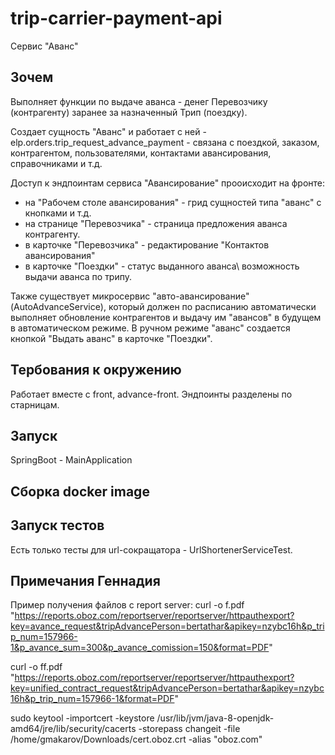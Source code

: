 # trip-carrier-payment-api 

Сервис "Аванс"

## Зочем
Выполняет функции по выдаче аванса - денег Перевозчику (контрагенту) заранее за назначенный Трип (поездку).

Создает сущность "Аванс" и работает с ней - elp.orders.trip_request_advance_payment - связана с поездкой, заказом, контрагентом, пользователями, контактами авансирования, справочниками и т.д.

Доступ к эндпоинтам сервиса "Авансирование" прооисходит на фронте:
- на "Рабочем столе авансирования" - грид сущностей типа "аванс" с кнопками и т.д.
- на странице "Перевозчика" - страница предложения аванса контрагенту.
- в карточке "Перевозчика" - редактирование "Контактов авансирования"
- в карточке "Поездки" - статус выданного аванса\ возможность выдачи аванса по трипу.

Также существует микросервис "авто-авансирование" (AutoAdvanceService), который должен по расписанию автоматически выполняет обновление контрагентов и выдачу им "авансов" в будущем в автоматическом режиме. В ручном режиме "аванс" создается кнопкой "Выдать аванс" в карточке "Поездки".

## Тербования к окружению
Работает вместе с front, advance-front. Эндпоинты разделены по старницам.

## Запуск
SpringBoot - MainApplication

## Сборка docker image

## Запуск тестов
Есть только тесты для url-сокращатора - UrlShortenerServiceTest.


## Примечания Геннадия
Пример получения файлов с report server:
curl -o f.pdf "https://reports.oboz.com/reportserver/reportserver/httpauthexport?key=avance_request&tripAdvancePerson=bertathar&apikey=nzybc16h&p_trip_num=157966-1&p_avance_sum=300&p_avance_comission=150&format=PDF"

curl -o ff.pdf "https://reports.oboz.com/reportserver/reportserver/httpauthexport?key=unified_contract_request&tripAdvancePerson=bertathar&apikey=nzybc16h&p_trip_num=157966-1&format=PDF"

sudo keytool -importcert -keystore /usr/lib/jvm/java-8-openjdk-amd64/jre/lib/security/cacerts -storepass changeit -file /home/gmakarov/Downloads/cert.oboz.crt -alias "oboz.com"
